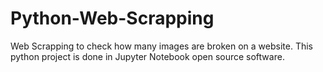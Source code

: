 # Python-Web-Scrapping
Web Scrapping to check how many images are broken on a website. This python project is done in Jupyter Notebook open source software.
